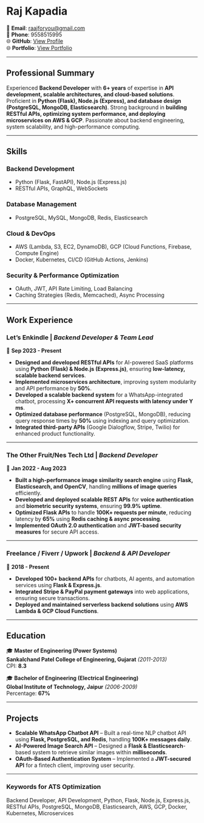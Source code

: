 # **Raj Kapadia**  
📧 **Email**: raajforyou@gmail.com  
📱 **Phone**: 9558515995  
🌐 **GitHub**: [View Profile](https://github.com/RajKKapadia)  
🌐 **Portfolio**: [View Portfolio](https://www.rajkapadia.com)  

---

## **Professional Summary**  
Experienced **Backend Developer** with **6+ years** of expertise in **API development, scalable architectures, and cloud-based solutions**. Proficient in **Python (Flask), Node.js (Express), and database design (PostgreSQL, MongoDB, Elasticsearch)**. Strong background in **building RESTful APIs, optimizing system performance, and deploying microservices on AWS & GCP**. Passionate about backend engineering, system scalability, and high-performance computing.  

---

## **Skills**  

### **Backend Development**  
- Python (Flask, FastAPI), Node.js (Express.js)  
- RESTful APIs, GraphQL, WebSockets  

### **Database Management**  
- PostgreSQL, MySQL, MongoDB, Redis, Elasticsearch  

### **Cloud & DevOps**  
- AWS (Lambda, S3, EC2, DynamoDB), GCP (Cloud Functions, Firebase, Compute Engine)  
- Docker, Kubernetes, CI/CD (GitHub Actions, Jenkins)  

### **Security & Performance Optimization**  
- OAuth, JWT, API Rate Limiting, Load Balancing  
- Caching Strategies (Redis, Memcached), Async Processing  

---

## **Work Experience**  

### **Let’s Enkindle** | *Backend Developer & Team Lead*  
📅 **Sep 2023 - Present**  

- **Designed and developed RESTful APIs** for AI-powered SaaS platforms using **Python (Flask) & Node.js (Express.js)**, ensuring **low-latency, scalable backend services**.  
- **Implemented microservices architecture**, improving system modularity and API performance by **50%**.  
- **Developed a scalable backend system** for a WhatsApp-integrated chatbot, processing **X+ concurrent API requests with latency under Y ms**.  
- **Optimized database performance** (PostgreSQL, MongoDB), reducing query response times by **50%** using indexing and query optimization.  
- **Integrated third-party APIs** (Google Dialogflow, Stripe, Twilio) for enhanced product functionality.  

---

### **The Other Fruit/Nes Tech Ltd** | *Backend Developer*  
📅 **Jan 2022 - Aug 2023**  

- **Built a high-performance image similarity search engine** using **Flask, Elasticsearch, and OpenCV**, handling **millions of image queries** efficiently.  
- **Developed and deployed scalable REST APIs** for **voice authentication** and **biometric security systems**, ensuring **99.9% uptime**.  
- **Optimized Flask APIs** to handle **100K+ requests per minute**, reducing latency by **65%** using **Redis caching & async processing**.  
- **Implemented OAuth 2.0 authentication** and **JWT-based security measures** for secure API access.  

---

### **Freelance / Fiverr / Upwork** | *Backend & API Developer*  
📅 **2018 - Present**  

- **Developed 100+ backend APIs** for chatbots, AI agents, and automation services using **Flask & Express.js**.  
- **Integrated Stripe & PayPal payment gateways** into web applications, ensuring secure transactions.  
- **Deployed and maintained serverless backend solutions** using **AWS Lambda & GCP Cloud Functions**.  

---

## **Education**  

🎓 **Master of Engineering (Power Systems)**  
**Sankalchand Patel College of Engineering, Gujarat** *(2011-2013)*  
CPI: **8.3**  

🎓 **Bachelor of Engineering (Electrical Engineering)**  
**Global Institute of Technology, Jaipur** *(2006-2009)*  
Percentage: **67%**  

---

## **Projects**  

- **Scalable WhatsApp Chatbot API** – Built a real-time NLP chatbot API using **Flask, PostgreSQL, and Redis**, handling **100K+ messages daily**.  
- **AI-Powered Image Search API** – Designed a **Flask & Elasticsearch**-based system to retrieve similar images within **milliseconds**.  
- **OAuth-Based Authentication System** – Implemented a **JWT-secured API** for a fintech client, improving user security.  

---

### **Keywords for ATS Optimization**  
Backend Developer, API Development, Python, Flask, Node.js, Express.js, RESTful APIs, PostgreSQL, MongoDB, Elasticsearch, AWS, GCP, Docker, Kubernetes, Microservices  
